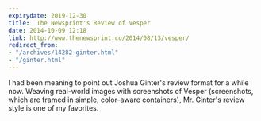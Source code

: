 ```yaml
---
expirydate: 2019-12-30
title:  The Newsprint's Review of Vesper
date: 2014-10-09 12:18
link: http://www.thenewsprint.co/2014/08/13/vesper/
redirect_from:
- "/archives/14282-ginter.html"
- "/ginter.html"
---
```



I had been meaning to point out Joshua Ginter's review format for a while now. Weaving real-world images with screenshots of Vesper (screenshots, which are framed in simple, color-aware containers), Mr. Ginter's review style is one of my favorites. 
